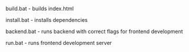 build.bat - builds index.html

install.bat - installs dependencies

backend.bat - runs backend with correct flags for frontend development

run.bat - runs frontend development server
